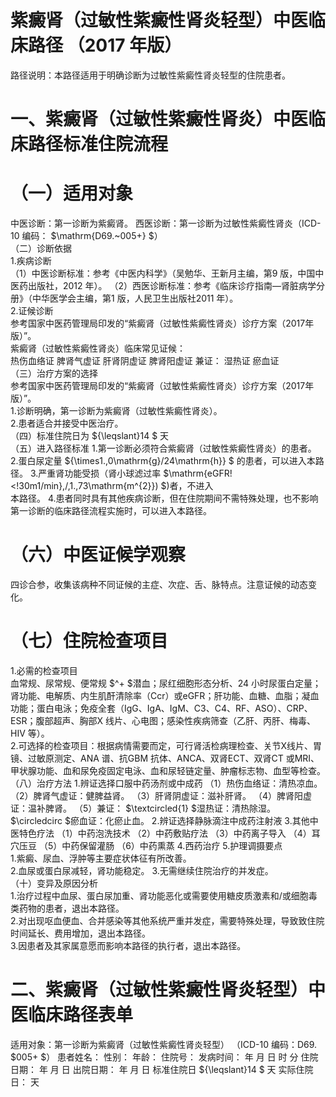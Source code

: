 # 紫癜肾（过敏性紫癜性肾炎轻型）中医临床路径 （2017 年版）  
路径说明：本路径适用于明确诊断为过敏性紫癜性肾炎轻型的住院患者。  
# 一、紫癜肾（过敏性紫癜性肾炎）中医临床路径标准住院流程  
#    （一）适用对象  
中医诊断：第一诊断为紫癜肾。 西医诊断：第一诊断为过敏性紫癜性肾炎（ICD-10 编码： $\mathrm{D69.~005+} $）  
（二）诊断依据  
1.疾病诊断  
（1）中医诊断标准：参考《中医内科学》（吴勉华、王新月主编，第9 版，中国中医药出版社，2012 年）。 （2）西医诊断标准：参考《临床诊疗指南—肾脏病学分册》（中华医学会主编，第1 版，人民卫生出版社2011 年）。  
2.证候诊断  
参考国家中医药管理局印发的“紫癜肾（过敏性紫癜性肾炎）诊疗方案（2017年版）”。  
紫癜肾（过敏性紫癜性肾炎）临床常见证候：  
热伤血络证    脾肾气虚证    肝肾阴虚证    脾肾阳虚证    兼证：   湿热证    瘀血证  
（三）治疗方案的选择  
参考国家中医药管理局印发的“紫癜肾（过敏性紫癜性肾炎）诊疗方案（2017年版）”。  
1.诊断明确，第一诊断为紫癜肾（过敏性紫癜性肾炎）。  
2.患者适合并接受中医治疗。  
（四）标准住院日为 ${\leqslant}14 $ 天  
（五）进入路径标准 1.第一诊断必须符合紫癜肾（过敏性紫癜性肾炎）的患者。 2.蛋白尿定量 ${\times1.\,0\mathrm{g}/24\mathrm{h}} $ 的患者，可以进入本路径。 3.严重肾功能受损（肾小球滤过率 $\mathrm{eGFR\!<\!30m1/min}\,/\,1.\,73\mathrm{m^{2}}) $)者，不进入  
本路径。 4.患者同时具有其他疾病诊断，但在住院期间不需特殊处理，也不影响第一诊断的临床路径流程实施时，可以进入本路径。  
#    （六）中医证候学观察  
四诊合参，收集该病种不同证候的主症、次症、舌、脉特点。注意证候的动态变化。  
#    （七）住院检查项目  
1.必需的检查项目  
血常规、尿常规、便常规 $^+ $潜血；尿红细胞形态分析、24 小时尿蛋白定量；肾功能、电解质、内生肌酐清除率（Ccr）或eGFR；肝功能、血糖、血脂；凝血功能；蛋白电泳；免疫全套（IgG、IgA、IgM、C3、C4、RF、ASO）、CRP、ESR；腹部超声、胸部X 线片、心电图；感染性疾病筛查（乙肝、丙肝、梅毒、HIV 等）。  
2.可选择的检查项目：根据病情需要而定，可行肾活检病理检查、关节X线片、胃镜、过敏原测定、ANA 谱、抗GBM 抗体、ANCA、双肾ECT、双肾CT 或MRI、甲状腺功能、血和尿免疫固定电泳、血和尿轻链定量、肿瘤标志物、血型等检查。  
（八）治疗方法 
     1.辨证选择口服中药汤剂或中成药    （1）热伤血络证：清热凉血。   （2）脾肾气虚证：健脾益肾。   （3）肝肾阴虚证：滋补肝肾。   （4）脾肾阳虚证：温补脾肾。   （5）兼证： $\textcircled{1} $湿热证：清热除湿。 $\circledcirc $瘀血证：化瘀止血。 
     2.辨证选择静脉滴注中成药注射液 
      3.其他中医特色疗法 （1）中药泡洗技术 （2）中药敷贴疗法 （3）中药离子导入 （4）耳穴压豆 （5）中药保留灌肠 （6）中药熏蒸 4.西药治疗    5.护理调摄要点  
1.紫癜、尿血、浮肿等主要症状体征有所改善。  
2.血尿或蛋白尿减轻，肾功能稳定。 3.无需继续住院治疗的并发症。  
（十）变异及原因分析  
1.治疗过程中血尿、蛋白尿加重、肾功能恶化或需要使用糖皮质激素和/或细胞毒类药物的患者，退出本路径。  
2.对出现呕血便血、合并感染等其他系统严重并发症，需要特殊处理，导致致住院时间延长、费用增加，退出本路径。  
3.因患者及其家属意愿而影响本路径的执行者，退出本路径。  
# 二、紫癜肾（过敏性紫癜性肾炎轻型）中医临床路径表单  
适用对象：第一诊断为紫癜肾（过敏性紫癜性肾炎轻型） （ICD-10 编码：D69. $005+ $） 患者姓名：               性别：     年龄：     住院号：              发病时间：   年  月  日  时  分  住院日期：   年  月  日 出院日期：   年  月   日 标准住院日 ${\leqslant}14 $ 天                实际住院日：    天  
